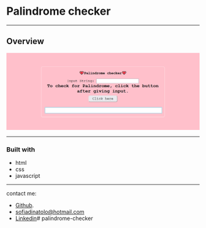 # Palindrome checker

--------------------------------------

## Overview

![](Screenshot%20(3).png)

--------------------------------------

###  Built with

* html
* css
* javascript

---------------------------------

contact me:
* [Github](https://github.com/cockatiella).
* <sofiadinatolo@hotmail.com>
* [Linkedin](https://www.linkedin.com/in/sofia-dinatolo-3a17b4217/)#   p a l i n d r o m e - c h e c k e r 
 
 
